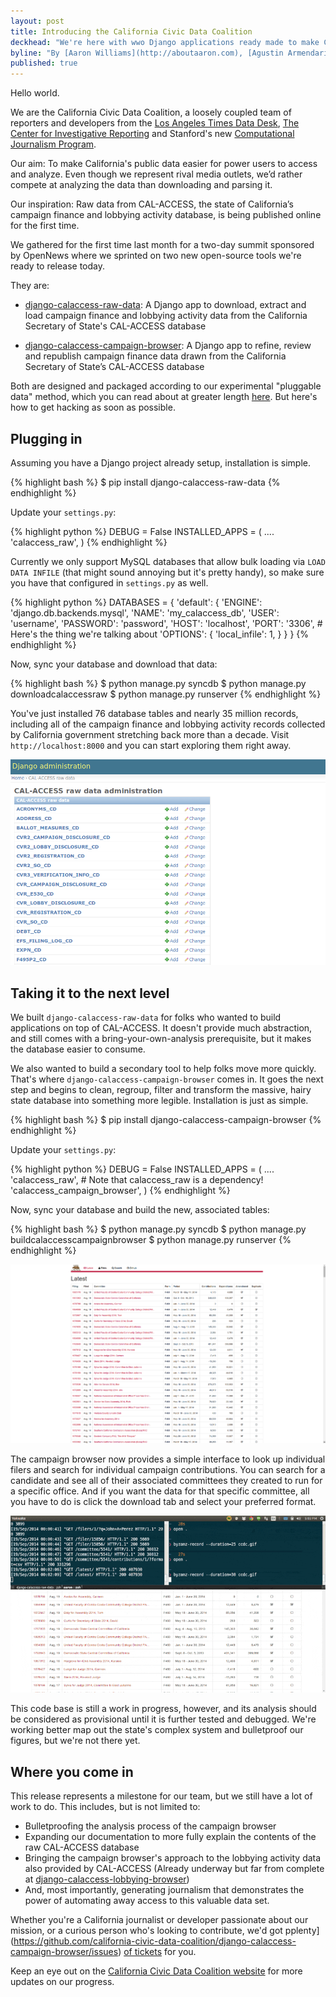 ```yaml
---
layout: post
title: Introducing the California Civic Data Coalition
deckhead: "We're here with wwo Django applications ready made to make California campaign finance data easier to access"
byline: "By [Aaron Williams](http://aboutaaron.com), [Agustin Armendariz](http://www.twitter.com/agustin_NYT) and [Ben Welsh](http://palewi.re/who-is-ben-welsh/)"
published: true
---
```


Hello world. 

We are the California Civic Data Coalition, a loosely coupled team of reporters and developers from the [Los Angeles Times Data Desk](http://www.latimes.com/local/datadesk/), [The Center for Investigative Reporting](http://cironline.org/) and Stanford's new [Computational Journalism Program](http://towcenter.org/blog/data-journalist-profile-cheryl-phillips-stanford-data-journalism/).

Our aim: To make California's public data easier for power users to access and analyze. Even though we represent rival media outlets, we’d rather compete at analyzing the data than downloading and parsing it.

Our inspiration: Raw data from CAL-ACCESS, the state of California’s campaign finance and lobbying activity database, is being published online for the first time.

We gathered for the first time last month for a two-day summit sponsored by OpenNews where we sprinted on two new open-source tools we're ready to release today.  

They are:

- [django-calaccess-raw-data](http://django-calaccess-raw-data.californiacivicdata.org/): A Django app to download, extract and load campaign finance and lobbying activity data from the California Secretary of State's CAL-ACCESS database

- [django-calaccess-campaign-browser](http://django-calaccess-campaign-browser.californiacivicdata.org/): A Django app to refine, review and republish campaign finance data drawn from the California Secretary of State’s CAL-ACCESS database

Both are designed and packaged according to our experimental "pluggable data" method, which you can read about at greater length [here](http://www.californiacivicdata.org/2014/09/24/pluggable-data/). But here's how to get hacking as soon as possible.

## Plugging in

Assuming you have a Django project already setup, installation is simple. 

{% highlight bash %}
$ pip install django-calaccess-raw-data
{% endhighlight %}

Update your `settings.py`:

{% highlight python %}
DEBUG = False
INSTALLED_APPS = (
	....
    'calaccess_raw',
)
{% endhighlight %}

Currently we only support MySQL databases that allow bulk loading via ``LOAD DATA INFILE`` (that might sound annoying but it's pretty handy), so make sure you have that configured in ``settings.py`` as well. 

{% highlight python %}
DATABASES = {
    'default': {
        'ENGINE': 'django.db.backends.mysql',
        'NAME': 'my_calaccess_db',
        'USER': 'username',
        'PASSWORD': 'password',
        'HOST': 'localhost',
        'PORT': '3306',
        # Here's the thing we're talking about
        'OPTIONS': {
            'local_infile': 1,
        }
    }
}
{% endhighlight %}

Now, sync your database and download that data:

{% highlight bash %}
$ python manage.py syncdb
$ python manage.py downloadcalaccessraw
$ python manage.py runserver
{% endhighlight %}

You've just installed 76 database tables and nearly 35 million records, including all of the campaign finance and lobbying activity records collected by California government stretching back more than a decade. Visit ``http://localhost:8000`` and you can start exploring them right away.

![admin.png](/img/admin.png)

## Taking it to the next level

We built `django-calaccess-raw-data` for folks who wanted to build applications on top of CAL-ACCESS. It doesn't provide much abstraction, and still comes with a bring-your-own-analysis prerequisite, but it makes the database easier to consume. 

We also wanted to build a secondary tool to help folks move more quickly. That's where `django-calaccess-campaign-browser` comes in. It goes the next step and begins to clean, regroup, filter and transform the massive, hairy state database into something more legible. Installation is just as simple.

{% highlight bash %}
$ pip install django-calaccess-campaign-browser
{% endhighlight %}

Update your `settings.py`:

{% highlight python %}
DEBUG = False
INSTALLED_APPS = (
    ....
    'calaccess_raw', # Note that calaccess_raw is a dependency!
    'calaccess_campaign_browser',
)
{% endhighlight %}

Now, sync your database and build the new, associated tables:

{% highlight bash %}
$ python manage.py syncdb
$ python manage.py buildcalaccesscampaignbrowser
$ python manage.py runserver
{% endhighlight %}

![homepage.png](/img/homepage.png)

The campaign browser now provides a simple interface to look up individual filers and search for individual campaign contributions. You can search for a candidate and see all of their associated committees they created to run for a specific office. And if you want the data for that specific committee, all you have to do is click the download tab and select your preferred format.

![How the calaccess campaign browser interface works](/img/ccdc-example.gif)

This code base is still a work in progress, however, and its analysis should be considered as provisional until it is further tested and debugged. We're working better map out the state's complex system and bulletproof our figures, but we're not there yet. 

## Where you come in

This release represents a milestone for our team, but we still have a lot of work to do. This includes, but is not limited to:

- Bulletproofing the analysis process of the campaign browser
- Expanding our documentation to more fully explain the contents of the raw CAL-ACCESS database
- Bringing the campaign browser's approach to the lobbying activity data also provided by CAL-ACCESS (Already underway but far from complete at [django-calaccess-lobbying-browser](https://github.com/california-civic-data-coalition/django-calaccess-lobbying-browser))
- And, most importantly, generating journalism that demonstrates the power of automating away access to this valuable data set.

Whether you're a California journalist or developer passionate about our mission, or a curious person who's looking to contribute, we'd got pplenty](https://github.com/california-civic-data-coalition/django-calaccess-campaign-browser/issues) [of tickets](https://github.com/california-civic-data-coalition/django-calaccess-campaign-browser/issues) for you. 

Keep an eye out on the [California Civic Data Coalition website](http://www.californiacivicdata.org/) for more updates on our progress.